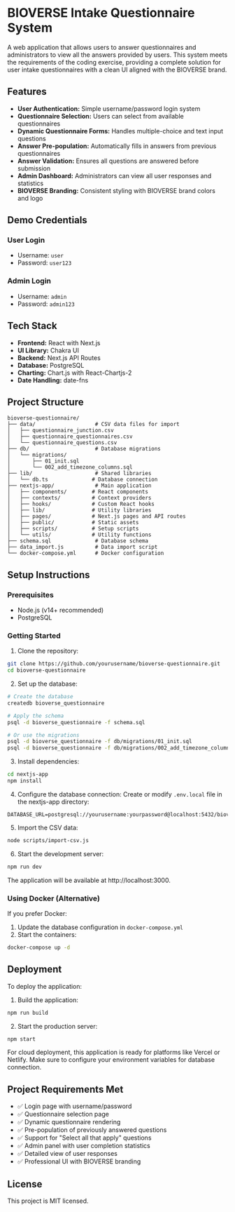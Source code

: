 # BIOVERSE Intake Questionnaire System

A web application that allows users to answer questionnaires and administrators to view all the answers provided by users. This system meets the requirements of the coding exercise, providing a complete solution for user intake questionnaires with a clean UI aligned with the BIOVERSE brand.

## Features

- **User Authentication:** Simple username/password login system
- **Questionnaire Selection:** Users can select from available questionnaires
- **Dynamic Questionnaire Forms:** Handles multiple-choice and text input questions
- **Answer Pre-population:** Automatically fills in answers from previous questionnaires
- **Answer Validation:** Ensures all questions are answered before submission
- **Admin Dashboard:** Administrators can view all user responses and statistics
- **BIOVERSE Branding:** Consistent styling with BIOVERSE brand colors and logo

## Demo Credentials

### User Login
- Username: `user`
- Password: `user123`

### Admin Login
- Username: `admin`
- Password: `admin123`

## Tech Stack

- **Frontend:** React with Next.js
- **UI Library:** Chakra UI
- **Backend:** Next.js API Routes
- **Database:** PostgreSQL
- **Charting:** Chart.js with React-Chartjs-2
- **Date Handling:** date-fns

## Project Structure

```
bioverse-questionnaire/
├── data/                   # CSV data files for import
│   ├── questionnaire_junction.csv
│   ├── questionnaire_questionnaires.csv
│   └── questionnaire_questions.csv
├── db/                     # Database migrations
│   └── migrations/
│       ├── 01_init.sql
│       └── 002_add_timezone_columns.sql
├── lib/                    # Shared libraries
│   └── db.ts              # Database connection
├── nextjs-app/             # Main application
│   ├── components/        # React components
│   ├── contexts/          # Context providers
│   ├── hooks/             # Custom React hooks
│   ├── lib/               # Utility libraries
│   ├── pages/             # Next.js pages and API routes
│   ├── public/            # Static assets
│   ├── scripts/           # Setup scripts
│   └── utils/             # Utility functions
├── schema.sql              # Database schema
├── data_import.js          # Data import script
└── docker-compose.yml      # Docker configuration
```

## Setup Instructions

### Prerequisites

- Node.js (v14+ recommended)
- PostgreSQL

### Getting Started

1. Clone the repository:
```bash
git clone https://github.com/yourusername/bioverse-questionnaire.git
cd bioverse-questionnaire
```

2. Set up the database:
```bash
# Create the database
createdb bioverse_questionnaire

# Apply the schema
psql -d bioverse_questionnaire -f schema.sql

# Or use the migrations
psql -d bioverse_questionnaire -f db/migrations/01_init.sql
psql -d bioverse_questionnaire -f db/migrations/002_add_timezone_columns.sql
```

3. Install dependencies:
```bash
cd nextjs-app
npm install
```

4. Configure the database connection:
Create or modify `.env.local` file in the nextjs-app directory:
```
DATABASE_URL=postgresql://yourusername:yourpassword@localhost:5432/bioverse_questionnaire
```

5. Import the CSV data:
```bash
node scripts/import-csv.js
```

6. Start the development server:
```bash
npm run dev
```

The application will be available at http://localhost:3000.

### Using Docker (Alternative)

If you prefer Docker:

1. Update the database configuration in `docker-compose.yml`
2. Start the containers:
```bash
docker-compose up -d
```

## Deployment

To deploy the application:

1. Build the application:
```bash
npm run build
```

2. Start the production server:
```bash
npm start
```

For cloud deployment, this application is ready for platforms like Vercel or Netlify. Make sure to configure your environment variables for database connection.

## Project Requirements Met

- ✅ Login page with username/password
- ✅ Questionnaire selection page
- ✅ Dynamic questionnaire rendering
- ✅ Pre-population of previously answered questions
- ✅ Support for "Select all that apply" questions
- ✅ Admin panel with user completion statistics
- ✅ Detailed view of user responses
- ✅ Professional UI with BIOVERSE branding

## License

This project is MIT licensed. 